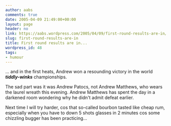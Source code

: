 ```yaml
---
author: aabs
comments: true
date: 2005-04-09 21:49:00+00:00
layout: page
header: no
link: https://aabs.wordpress.com/2005/04/09/first-round-results-are-in/
slug: first-round-results-are-in
title: First round results are in...
wordpress_id: 48
tags:
- humour
---
```


... and in the first heats, Andrew won a resounding victory in the world **_tiddly-winks_** championships.

The sad part was it was Andrew Patocs, not Andrew Matthews, who wears the laurel wreath this evening. Andrew Matthews has spent the day in a darkened room wondering why he didn't admit defeat earlier.

Next time I will try harder, cos that so-called bourbon tasted like cheap rum, especially when you have to down 5 shots glasses in 2 minutes cos some chizzling bugger has been practicing...
